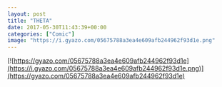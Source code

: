 ```yaml
---
layout: post
title: "THETA"
date: 2017-05-30T11:43:39+00:00
categories: ["Comic"]
image: "https://i.gyazo.com/05675788a3ea4e609afb244962f93d1e.png"
---
```


[![https://gyazo.com/05675788a3ea4e609afb244962f93d1e](https://i.gyazo.com/05675788a3ea4e609afb244962f93d1e.png)](https://gyazo.com/05675788a3ea4e609afb244962f93d1e)